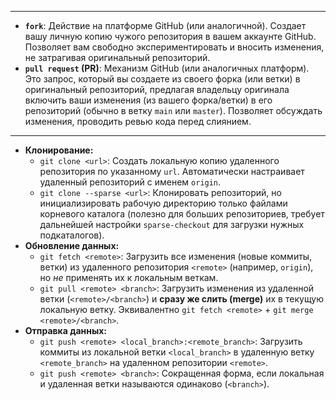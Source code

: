 -- -
*   **`fork`**: Действие на платформе GitHub (или аналогичной). Создает вашу личную копию чужого репозитория в вашем аккаунте GitHub. Позволяет вам свободно экспериментировать и вносить изменения, не затрагивая оригинальный репозиторий.
*   **`pull request` (PR)**: Механизм GitHub (или аналогичных платформ). Это запрос, который вы создаете из своего форка (или ветки) в оригинальный репозиторий, предлагая владельцу оригинала включить ваши изменения (из вашего форка/ветки) в его репозиторий (обычно в ветку `main` или `master`). Позволяет обсуждать изменения, проводить ревью кода перед слиянием.
-- -
*   **Клонирование:**
    *   `git clone <url>`: Создать локальную копию удаленного репозитория по указанному `url`. Автоматически настраивает удаленный репозиторий с именем `origin`.
    *   `git clone --sparse <url>`: Клонировать репозиторий, но инициализировать рабочую директорию только файлами корневого каталога (полезно для больших репозиториев, требует дальнейшей настройки `sparse-checkout` для загрузки нужных подкаталогов).
*   **Обновление данных:**
    *   `git fetch <remote>`: Загрузить все изменения (новые коммиты, ветки) из удаленного репозитория `<remote>` (например, `origin`), но *не* применять их к локальным веткам.
    *   `git pull <remote> <branch>`: Загрузить изменения из удаленной ветки (`<remote>/<branch>`) и **сразу же слить (merge)** их в текущую локальную ветку. Эквивалентно `git fetch <remote>` + `git merge <remote>/<branch>`.
*   **Отправка данных:**
    *   `git push <remote> <local_branch>:<remote_branch>`: Загрузить коммиты из локальной ветки `<local_branch>` в удаленную ветку `<remote_branch>` на удаленном репозитории `<remote>`.
    *   `git push <remote> <branch>`: Сокращенная форма, если локальная и удаленная ветки называются одинаково (`<branch>`).
